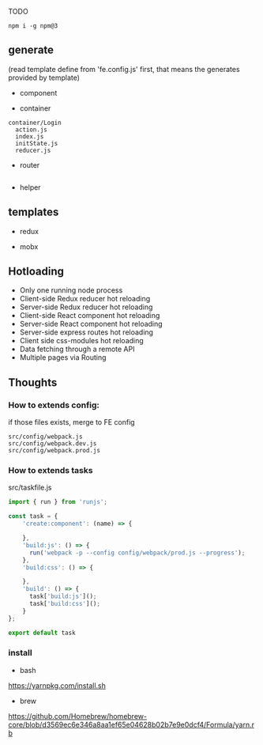 TODO

`npm i -g npm@3`

## generate

(read template define from 'fe.config.js' first, that means the generates provided by template)

- component

- container

```
container/Login
  action.js
  index.js
  initState.js
  reducer.js
```

- router

```
```

- helper

## templates

- redux

- mobx


## Hotloading

- Only one running node process
- Client-side Redux reducer hot reloading
- Server-side Redux reducer hot reloading
- Client-side React component hot reloading
- Server-side React component hot reloading
- Server-side express routes hot reloading
- Client side css-modules hot reloading
- Data fetching through a remote API
- Multiple pages via Routing

## Thoughts

### How to extends config:

if those files exists, merge to FE config

```
src/config/webpack.js
src/config/webpack.dev.js
src/config/webpack.prod.js
```

### How to extends tasks

src/taskfile.js

```js
import { run } from 'runjs';

const task = {
    'create:component': (name) => {

    },
    'build:js': () => {
      run('webpack -p --config config/webpack/prod.js --progress');
    },
    'build:css': () => {

    },
    'build': () => {
      task['build:js']();
      task['build:css']();
    }
};

export default task
```

### install

- bash

https://yarnpkg.com/install.sh

- brew

https://github.com/Homebrew/homebrew-core/blob/d3569ec6e346a8aa1ef65e04628b02b7e9e0dcf4/Formula/yarn.rb
